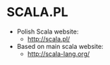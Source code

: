 # SCALA.PL

* Polish Scala website:
  * http://scala.pl/
* Based on main scala website:
  * http://scala-lang.org/